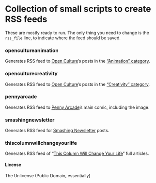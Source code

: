 # Collection of small scripts to create RSS feeds

These are mostly ready to run. The only thing you need to change is the `rss_file` line, to indicate where the feed should be saved.

### opencultureanimation
Generates RSS feed to [Open Culture](http://www.openculture.com/)’s posts in the [“Animation” category](http://www.openculture.com/category/animation-2).

### openculturecreativity
Generates RSS feed to [Open Culture](http://www.openculture.com/)’s posts in the [“Creativity” category](http://www.openculture.com/category/creativity-2).

### pennyarcade
Generates RSS feed to [Penny Arcade](http://penny-arcade.com/)’s main comic, including the image.

### smashingnewsletter
Generates RSS feed for [Smashing Newsletter](http://www.smashingmagazine.com/the-smashing-newsletter/) posts.

### thiscolumnwillchangeyourlife
Generates RSS feed of “[This Column Will Change Your Life](http://www.theguardian.com/lifeandstyle/series/thiscolumnwillchangeyourlife)” full articles.

#### License
The Unlicense (Public Domain, essentially)
